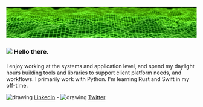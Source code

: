 ![Background Image](https://github.com/michaeltrainor/michaeltrainor/blob/608c602c37aae909286372dd9a02956f0150c99c/background.jpg)

### <img src="https://github.com/michaeltrainor/michaeltrainor/assets/914139/6fca4c68-c56f-4133-840f-ca4c1e6e4f9e" width="24"/> Hello there. 

####
I enjoy working at the systems and application level, and spend my daylight hours building tools and libraries to support client platform needs, and workflows. I primarily work with Python. I'm learning Rust and Swift in my off-time.

<img src="https://github.com/michaeltrainor/michaeltrainor/assets/914139/d85ef842-a1fe-4333-a4a9-7b4fbe44caea)https://github.com/michaeltrainor/michaeltrainor/assets/914139/d85ef842-a1fe-4333-a4a9-7b4fbe44caea" alt="drawing" width="14"/> [LinkedIn](https://www.linkedin.com/in/mtrainor) - <img src="https://github.com/michaeltrainor/michaeltrainor/assets/914139/3892d99b-7590-4413-a5bd-7b01dffe933d)https://github.com/michaeltrainor/michaeltrainor/assets/914139/3892d99b-7590-4413-a5bd-7b01dffe933d" alt="drawing" width="14"/> [Twitter](https://twitter.com/haktwld)
